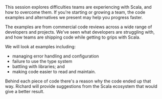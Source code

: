 This session explores difficulties teams are experiencing with Scala, and how to overcome them. If you're starting or growing a team, the code examples and alternatives we present may help you progress faster.

The examples are from commercial code reviews across a wide range of developers and projects. We've seen what developers are struggling with, and how teams are shipping code while getting to grips with Scala.

We will look at examples including:

*    managing error handling and configuration
*    failure to use the type system
*    battling with libraries; and
*    making code easier to read and maintain.

Behind each piece of code there's a reason why the code ended up that way. Richard will provide suggestions from the Scala ecosystem that would give a better result.
